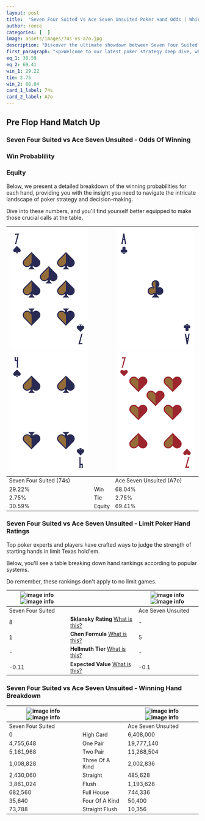 ```yaml
---
layout: post
title:  "Seven Four Suited Vs Ace Seven Unsuited Poker Hand Odds | Which Is The Better Hand In Poker? A Complete Guide"
author: reece
categories: [  ]
image: assets/images/74s-vs-a7o.jpg
description: "Discover the ultimate showdown between Seven Four Suited and Ace Seven Unsuited in poker! Uncover the odds, strategies, and scenarios where one hand triumphs over the other. Get ready to up your poker game with this thrilling analysis."
first_paragraph: "<p>Welcome to our latest poker strategy deep dive, where we're pitting two distinct hands against each other in a high-stakes showdown: Seven Four Suited vs Ace Seven Unsuited.</p><p>In the dynamic world of poker, every decision counts, and knowing which hand holds the upper hand is key to your success at the table.</p><p>In this article, we'll dissect these two hands, explore the scenarios where one dominates the other, and equip you with the knowledge to make strategic choices that can tip the odds in your favor.</p><p>Get ready to unravel the intriguing dynamics of these poker hands and elevate your game to new heights.</p>"
eq_1: 30.59
eq_2: 69.41
win_1: 29.22
tie: 2.75
win_2: 68.04
card_1_label: 74s
card_2_label: A7o
---
```




[comment]: # (sp0)

## Pre Flop Hand Match Up

<div class="table hand-ratings" markdown="1"> 



### Seven Four Suited vs Ace Seven Unsuited - Odds Of Winning


  
<div class="row graphs"> 
<div class="col-lg-6">
    <h3>Win Probablility</h3>
    <canvas id="WinChart"></canvas>
</div>
<div class="col-lg-6">
    <h3>Equity</h3>
    <canvas id="EquityChart"></canvas>
</div>
</div>

  Below, we present a detailed breakdown of the winning probabilities for each hand, providing you with the insight you need to navigate the intricate landscape of poker strategy and decision-making. 

Dive into these numbers, and you'll find yourself better equipped to make those crucial calls at the table.


    
| ![image info](assets/images/hand1/7.png) ![image info](assets/images/hand1/4.png) |  | ![image info](assets/images/hand2/a.png) ![image info](assets/images/hand2/7o.png) |
| -------- | -------- | -------- |
| Seven Four Suited (74s) |  | Ace Seven Unsuited (A7o) |
| 29.22% | Win | 68.04% |
| 2.75% | Tie | 2.75% |
| 30.59% | Equity | 69.41% |




[comment]: # (sp1)



### Seven Four Suited vs Ace Seven Unsuited - Limit Poker Hand Ratings

Top poker experts and players have crafted ways to judge the strength of starting hands in limit Texas hold'em. 

Below, you'll see a table breaking down hand rankings according to popular systems. 

Do remember, these rankings don't apply to no limit games.


    
| ![image info](https://www.riverpairs.com/assets/images/hand1/7.png) ![image info](https://www.riverpairs.com/assets/images/hand1/4.png) |  | ![image info](https://www.riverpairs.com/assets/images/hand2/a.png) ![image info](https://www.riverpairs.com/assets/images/hand2/7o.png) |
| -------- | -------- | -------- |
| Seven Four Suited |  | Ace Seven Unsuited |
| 8 | **Sklansky Rating** [What is this?](/sklansky-rating-explained) | - |
| 1 | **Chen Formula** [What is this?](/chen-formula-explained) | 5 |
| - | **Hellmuth Tier** [What is this?](/Hellmuth-tier-explained) | - |
| -0.11 | **Expected Value** [What is this?](/expected-value-explained) | -0.1 |




[comment]: # (sp2)



### Seven Four Suited vs Ace Seven Unsuited - Winning Hand Breakdown


    
| ![image info](https://www.riverpairs.com/assets/images/hand1/7.png) ![image info](https://www.riverpairs.com/assets/images/hand1/4.png) |  | ![image info](https://www.riverpairs.com/assets/images/hand2/a.png) ![image info](https://www.riverpairs.com/assets/images/hand2/7o.png) |
| -------- | -------- | -------- |
| Seven Four Suited |  | Ace Seven Unsuited |
| 0 | High Card | 6,408,000 |
| 4,755,648 | One Pair | 19,777,140 |
| 5,161,968 | Two Pair | 11,268,504 |
| 1,008,828 | Three Of A Kind | 2,002,836 |
| 2,430,060 | Straight | 485,628 |
| 3,861,024 | Flush | 1,193,628 |
| 682,560 | Full House | 744,336 |
| 35,640 | Four Of A Kind | 50,400 |
| 73,788 | Straight Flush | 10,356 |




[comment]: # (sp3)



</div>

[comment]: # (sp4)



[comment]: # (sp5)

